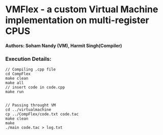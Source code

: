 # VMFlex - a custom Virtual Machine implementation on multi-register CPUS

#### Authors: Soham Nandy (VM), Harmit Singh(Compiler)

### Execution Details:
```
// Compiling .cpp file
cd CompFlex
make clean
make all
// insert code in code.cpp
make run


// Passing throught VM
cd ../virtualmachine
cp ../CompFlex/code.txt code.tac
make clean
make 
./main code.tac > log.txt   

```


